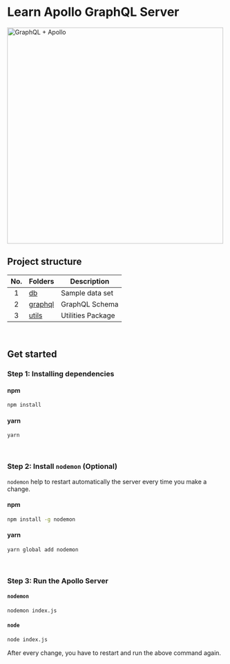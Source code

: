 # Learn Apollo GraphQL Server

<img src="https://miro.medium.com/max/1400/1*o9Fp5sguKFlA6gIM1Yp10A.png" alt="GraphQL + Apollo" width="500" />

<br />

## Project structure

| No. | Folders              | Description       |
| :-: | -------------------- | ----------------- |
|  1  | [db](./db)           | Sample data set   |
|  2  | [graphql](./graphql) | GraphQL Schema    |
|  3  | [utils](./utils)     | Utilities Package |

<br />

## Get started

### Step 1: Installing dependencies

#### npm

```sh
npm install
```

#### yarn

```sh
yarn
```

<br />

### Step 2: Install `nodemon` (Optional)

`nodemon` help to restart automatically the server every time you make a change.

#### npm

```sh
npm install -g nodemon
```

#### yarn

```sh
yarn global add nodemon
```

<br />

### Step 3: Run the Apollo Server

#### `nodemon`

```sh
nodemon index.js
```

#### `node`

```sh
node index.js
```

After every change, you have to restart and run the above command again.
